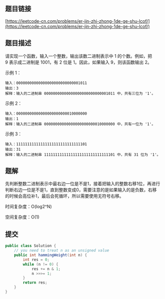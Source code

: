## 题目链接

[https://leetcode-cn.com/problems/er-jin-zhi-zhong-1de-ge-shu-lcof/](https://leetcode-cn.com/problems/er-jin-zhi-zhong-1de-ge-shu-lcof/)

## 题目描述

请实现一个函数，输入一个整数，输出该数二进制表示中 1 的个数。例如，把 9 表示成二进制是 1001，有 2 位是 1。因此，如果输入 9，则该函数输出 2。

示例 1：

```
输入：00000000000000000000000000001011
输出：3
解释：输入的二进制串 00000000000000000000000000001011 中，共有三位为 '1'。
```

示例 2：

```
输入：00000000000000000000000010000000
输出：1
解释：输入的二进制串 00000000000000000000000010000000 中，共有一位为 '1'。
```

示例 3：

```
输入：11111111111111111111111111111101
输出：31
解释：输入的二进制串 11111111111111111111111111111101 中，共有 31 位为 '1'。
```

## 题解

先判断整数二进制表示中最右边一位是不是1，接着把输入的整数右移1位，再进行判断右边一位是不是1，直到整数变成0，需要注意的是如果输入的是负数，右移的时候会高位补1，最后会死循环，所以需要使用无符号右移。

时间复杂度：O(log2^N)

空间复杂度：O(1)

## 提交

```java
public class Solution {
    // you need to treat n as an unsigned value
    public int hammingWeight(int n) {
        int res = 0;
        while (n != 0) {
            res += n & 1;
            n >>>= 1;
        }
        return res;
    }
}
```